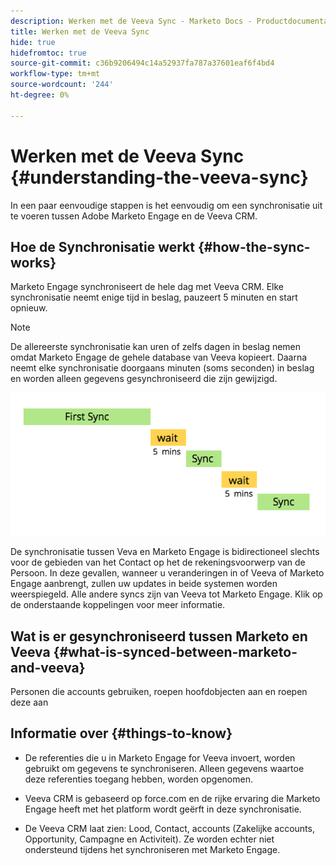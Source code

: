 ```yaml
---
description: Werken met de Veeva Sync - Marketo Docs - Productdocumentatie
title: Werken met de Veeva Sync
hide: true
hidefromtoc: true
source-git-commit: c36b9206494c14a52937fa787a37601eaf6f4bd4
workflow-type: tm+mt
source-wordcount: '244'
ht-degree: 0%

---
```


# Werken met de Veeva Sync {#understanding-the-veeva-sync}

In een paar eenvoudige stappen is het eenvoudig om een synchronisatie uit te voeren tussen Adobe Marketo Engage en de Veeva CRM.

## Hoe de Synchronisatie werkt {#how-the-sync-works}

Marketo Engage synchroniseert de hele dag met Veeva CRM. Elke synchronisatie neemt enige tijd in beslag, pauzeert 5 minuten en start opnieuw.

>[!NOTE]
>
>De allereerste synchronisatie kan uren of zelfs dagen in beslag nemen omdat Marketo Engage de gehele database van Veeva kopieert. Daarna neemt elke synchronisatie doorgaans minuten (soms seconden) in beslag en worden alleen gegevens gesynchroniseerd die zijn gewijzigd.

![](assets/understanding-the-veeva-sync-1.png)

De synchronisatie tussen Veva en Marketo Engage is bidirectioneel slechts voor de gebieden van het Contact op het de rekeningsvoorwerp van de Persoon. In deze gevallen, wanneer u veranderingen in of Veeva of Marketo Engage aanbrengt, zullen uw updates in beide systemen worden weerspiegeld. Alle andere syncs zijn van Veeva tot Marketo Engage. Klik op de onderstaande koppelingen voor meer informatie.

## Wat is er gesynchroniseerd tussen Marketo en Veeva {#what-is-synced-between-marketo-and-veeva}

Personen die accounts gebruiken, roepen hoofdobjecten aan en roepen deze aan

## Informatie over {#things-to-know}

* De referenties die u in Marketo Engage for Veeva invoert, worden gebruikt om gegevens te synchroniseren. Alleen gegevens waartoe deze referenties toegang hebben, worden opgenomen.

* Veeva CRM is gebaseerd op force.com en de rijke ervaring die Marketo Engage heeft met het platform wordt geërft in deze synchronisatie.

* De Veeva CRM laat zien: Lood, Contact, accounts (Zakelijke accounts, Opportunity, Campagne en Activiteit). Ze worden echter niet ondersteund tijdens het synchroniseren met Marketo Engage.
